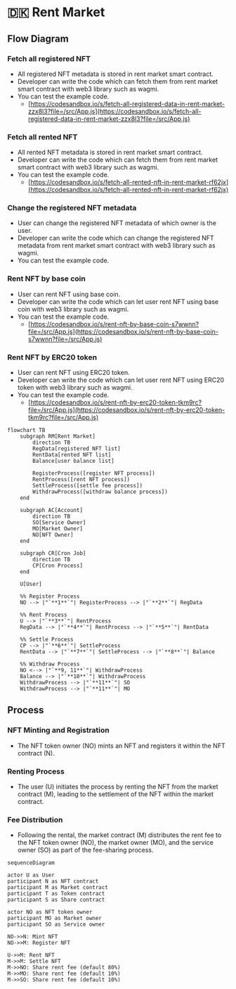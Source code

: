 # 🇩🇰 Rent Market

## Flow Diagram

### Fetch all registered NFT

* All registered NFT metadata is stored in rent market smart contract.
* Developer can write the code which can fetch them from rent market smart contract with web3 library such as wagmi.
* You can test the example code.
  * [https://codesandbox.io/s/fetch-all-registered-data-in-rent-market-zzx8l3?file=/src/App.js](https://codesandbox.io/s/fetch-all-registered-data-in-rent-market-zzx8l3?file=/src/App.js)

### Fetch all rented NFT

* All rented NFT metadata is stored in rent market smart contract.
* Developer can write the code which can fetch them from rent market smart contract with web3 library such as wagmi.
* You can test the example code.
  * [https://codesandbox.io/s/fetch-all-rented-nft-in-rent-market-rf62jx](https://codesandbox.io/s/fetch-all-rented-nft-in-rent-market-rf62jx)

### Change the registered NFT metadata

* User can change the registered NFT metadata of which owner is the user.
* Developer can write the code which can change the registered NFT metadata from rent market smart contract with web3 library such as wagmi.
* You can test the example code.

### Rent NFT by base coin

* User can rent NFT using base coin.
* Developer can write the code which can let user rent NFT using base coin with web3 library such as wagmi.
* You can test the example code.
  * [https://codesandbox.io/s/rent-nft-by-base-coin-s7wwnn?file=/src/App.js](https://codesandbox.io/s/rent-nft-by-base-coin-s7wwnn?file=/src/App.js)

### Rent NFT by ERC20 token

* User can rent NFT using ERC20 token.
* Developer can write the code which can let user rent NFT using ERC20 token with web3 library such as wagmi.
* You can test the example code.
  * [https://codesandbox.io/s/rent-nft-by-erc20-token-tkm9rc?file=/src/App.js](https://codesandbox.io/s/rent-nft-by-erc20-token-tkm9rc?file=/src/App.js)

```mermaid
flowchart TB
    subgraph RM[Rent Market]
        direction TB
        RegData[registered NFT list]
        RentData[rented NFT list]
        Balance[user balance list]

        RegisterProcess([register NFT process])
        RentProcess([rent NFT process])
        SettleProcess([settle fee process])
        WithdrawProcess([withdraw balance process])  
    end

    subgraph AC[Account]
        direction TB
        SO[Service Owner]
        MO[Market Owner]
        NO[NFT Owner]
    end

    subgraph CR[Cron Job]
        direction TB
        CP[Cron Process]
    end

    U[User]

    %% Register Process
    NO --> |"`**1**`"| RegisterProcess --> |"`**2**`"| RegData

    %% Rent Process
    U --> |"`**3**`"| RentProcess
    RegData --> |"`**4**`"| RentProcess --> |"`**5**`"| RentData

    %% Settle Process
    CP --> |"`**6**`"| SettleProcess
    RentData --> |"`**7**`"| SettleProcess --> |"`**8**`"| Balance

    %% Withdraw Process
    NO <--> |"`**9, 11**`"| WithdrawProcess
    Balance --> |"`**10**`"| WithdrawProcess
    WithdrawProcess --> |"`**11**`"| SO
    WithdrawProcess --> |"`**11**`"| MO

```

## Process

### **NFT Minting and Registration**

* The NFT token owner (NO) mints an NFT and registers it within the NFT contract (N).

### **Renting Process**

* The user (U) initiates the process by renting the NFT from the market contract (M), leading to the settlement of the NFT within the market contract.

### **Fee Distribution**

* Following the rental, the market contract (M) distributes the rent fee to the NFT token owner (NO), the market owner (MO), and the service owner (SO) as part of the fee-sharing process.

```mermaid
sequenceDiagram

actor U as User
participant N as NFT contract
participant M as Market contract
participant T as Token contract
participant S as Share contract

actor NO as NFT token owner
participant MO as Market owner
participant SO as Service owner

NO->>N: Mint NFT
NO->>M: Register NFT

U->>M: Rent NFT
M->>M: Settle NFT
M->>NO: Share rent fee (default 80%)
M->>MO: Share rent fee (default 10%)
M->>SO: Share rent fee (default 10%)

```

